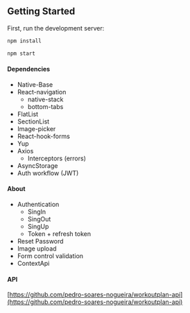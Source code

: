 ## Getting Started

First, run the development server:

```bash
npm install
```

```bash
npm start
```

#### Dependencies

- Native-Base
- React-navigation
  - native-stack
  - bottom-tabs
- FlatList
- SectionList
- Image-picker
- React-hook-forms
- Yup
- Axios
  - Interceptors (errors)
- AsyncStorage
- Auth workflow (JWT)

#### About

- Authentication
  - SingIn
  - SingOut
  - SingUp
  - Token + refresh token
- Reset Password
- Image upload
- Form control validation
- ContextApi

#### API

[https://github.com/pedro-soares-nogueira/workoutplan-api](https://github.com/pedro-soares-nogueira/workoutplan-api)
